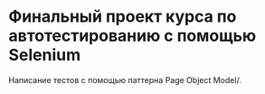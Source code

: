 # Финальный проект курса по автотестированию с помощью Selenium
Напиcание тестов с помощью паттерна Page Object Model/.
